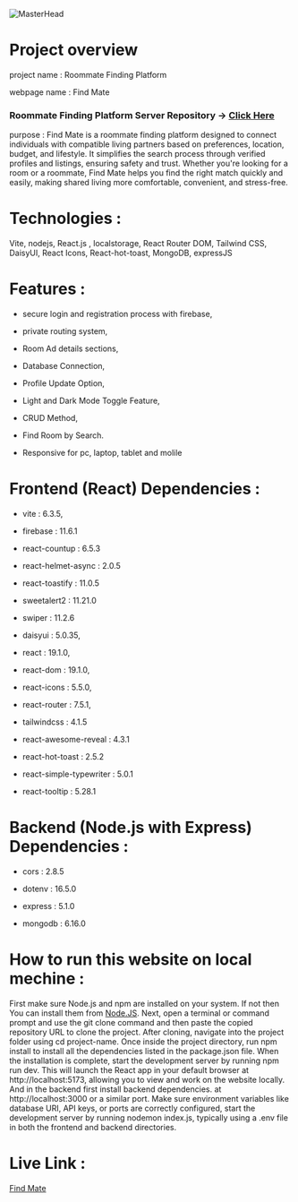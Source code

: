 ![MasterHead](https://i.ibb.co/HDCphMqd/Screenshot-2025-06-25-161456.png)

# Project overview

project name : Roommate Finding Platform

webpage name : Find Mate

### Roommate Finding Platform Server Repository -> [Click Here](https://github.com/MMunim90/roommate-finder-server)

purpose : Find Mate is a roommate finding platform designed to connect individuals with compatible living partners based on preferences, location, budget, and lifestyle. It simplifies the search process through verified profiles and listings, ensuring safety and trust. Whether you're looking for a room or a roommate, Find Mate helps you find the right match quickly and easily, making shared living more comfortable, convenient, and stress-free.

# Technologies :
Vite, nodejs, React.js , localstorage, React Router DOM, Tailwind CSS, DaisyUI, React Icons, React-hot-toast, MongoDB, expressJS

# Features : 

- secure login and registration process with firebase, 

- private routing system,

- Room Ad details sections,

- Database Connection,

- Profile Update Option,

- Light and Dark Mode Toggle Feature,

- CRUD Method,

- Find Room by Search.

- Responsive for pc, laptop, tablet and molile

# Frontend (React) Dependencies :

- vite : 6.3.5,

- firebase : 11.6.1

- react-countup : 6.5.3

- react-helmet-async : 2.0.5

- react-toastify : 11.0.5

- sweetalert2 : 11.21.0

- swiper : 11.2.6

- daisyui : 5.0.35,

- react : 19.1.0,

- react-dom : 19.1.0,

- react-icons : 5.5.0,

- react-router : 7.5.1,

- tailwindcss : 4.1.5

- react-awesome-reveal : 4.3.1

- react-hot-toast : 2.5.2

- react-simple-typewriter : 5.0.1

- react-tooltip : 5.28.1

# Backend (Node.js with Express) Dependencies :

- cors : 2.8.5

- dotenv : 16.5.0

- express : 5.1.0

- mongodb : 6.16.0

# How to run this website on local mechine :
First make sure Node.js and npm are installed on your system. If not then You can install them from [Node.JS](https://nodejs.org). Next, open a terminal or command prompt and use the git clone command and then paste the copied repository URL to clone the project. After cloning, navigate into the project folder using cd project-name. Once inside the project directory, run npm install to install all the dependencies listed in the package.json file. When the installation is complete, start the development server by running npm run dev. This will launch the React app in your default browser at http://localhost:5173, allowing you to view and work on the website locally. And in the backend first install backend dependencies. at http://localhost:3000 or a similar port. Make sure environment variables like database URI, API keys, or ports are correctly configured, start the development server by running nodemon index.js, typically using a .env file in both the frontend and backend directories.

# Live Link : 
[Find Mate](https://find-mate-app.web.app/)
